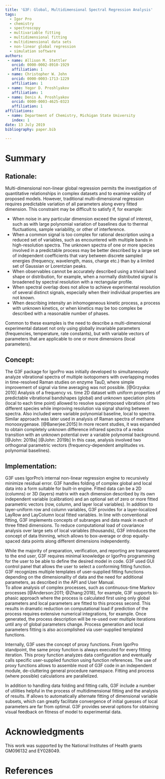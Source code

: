 ```yaml
---
title: 'G3F: Global, Multidimensional Spectral Regression Analysis'
tags:
  - Igor Pro
  - chemistry
  - spectroscopy  
  - multivariable fitting
  - multidimensional fitting
  - multidimensional data sets
  - non-linear global regression
  - simulation software
authors: 
 - name: Allison M. Stettler
   orcid: 0000-0002-8910-1929
   affiliation: 1
 - name: Christopher W. John
   orcid: 0000-0003-1713-1229
   affiliation: 1
 - name: Yegor D. Proshlyakov
   affiliation: 1
 - name: Denis A. Proshlyakov
   orcid: 0000-0003-4625-0323
   affiliation: 1
affiliations:
 - name: Department of Chemistry, Michigan State University
   index: 1
date: 13 July 2019
bibliography: paper.bib

---
```


# Summary

## Rationale:
Multi-dimensional non-linear global regression permits the investigation of quantitative relationships in complex datasets and to examine validity of proposed models. However, traditional multi-dimensional regression requires predictable variation of all parameters along every fitted dimension. This constraint may be difficult to satisfy if, for example:

- When noise in any particular dimension exceed the signal of interest, such as with large polynomial variation of baselines due to thermal fluctuations, sample variability, or other of interference.  
- When a common signal is too complex for rational description using a reduced set of variables, such as encountered with multiple bands in high-resolution spectra. The unknown spectra of one or more species involved in a predictable process may be better described by a large set of independent coefficients that vary between discrete sampled energies (frequency, wavelength, mass, charge etc.) than by a limited set of Gaussian or Lorentzian peaks. 
- When observables cannot be accurately described using a trivial band shape or distribution, for example, when a normally distributed signal is broadened by spectral resolution with a rectangular profile. 
- When spectral overlap does not allow to achieve experimental resolution of several distinct signals, especially when their individual properties are not known.
- When describing intensity an inhomogeneous kinetic process, a process with unknown kinetics, or when kinetics may be too complex be described with a reasonable number of phases.

Common to these examples is the need to describe a multi-dimensional experimental dataset not only using globally invariable parameters (frequencies, temperature, rate constants), but with variable vectors of parameters that are applicable to one or more dimensions (local parameters).  

## Concept:

The G3F package for IgorPro was initially developed to simultaneously analyze vibrational spectra of multiple isotopomers with overlapping modes in time-resolved Raman studies on enzyme TauD, where simple improvement of signal via time averaging was not possible. [@Grzyska: 2010] Analysis of a frequency vs. time 2D dataset with uniform properties of predictable vibrational bandshapes (global) and unknown speciation plots (local to each time point)  allowed to resolve superimposed vibrations of two different species while improving resolution via signal sharing  between spectra. Also included were variable polynomial baseline, local to spectra. Similar approach was later used in analysis of Raman spectra of methane monooxygenase. [@Banerjee:2015] In more recent studies, it was expanded to obtain completely unknown difference infrared spectra of a redox transition with an unknown potential over a variable polynomial background.[@John: 2019a] [@John: 2019b] In this case, analysis involved two orthogonal parametric vectors (frequency-dependent amplitudes vs. polynomial baselines). 

## Implementation:

G3F uses IgorPro’s internal non-linear regression engine to recursively minimize residual error. G3F handles folding of complex global and local data into a form suitable for built-in engine. Fitted data can be a 2D (columns) or 3D (layers) matrix with each dimension described by its own independent variable (calibration) and an optional set of zero or more fitted parametric vectors (row, column, and layer local variables). In addition to layer-uniform row and column variables, G3F provides for a layer-localized LayRow and LayColumn local fitted variables. In line with conventional fitting, G3F implements concepts of subranges and data mask in each of three fitted dimensions. To reduce computational load of covariance analysis over large sets of local variables (thousands), G3F introduces the concept of data thinning, which allows to box-average or drop equally-spaced data points along different dimensions independently.

While the majority of preparation, verification, and reporting are transparent to the end user, G3F requires minimal knowledge or IgorPro programming for the user to be able to define the desired model in code. G3F used GUI control panel that allows the user to select a conforming fitting function. G3F recognizes multiple templates of user-supplied fitting functions depending on the dimensionality of data and the need for additional parameters, as described in the API and User Manual.   
To allow analysis of complex processes, such as continuous-time Markov processes [@Anderson:2011; @Zhang:2018], for example, G3F supports bi-phasic approach where the process is calculated first using only global parameters and local parameters are fitted to this process second. This results in dramatic reduction on computational load if prediction of the process requires extensive numerical integrations, for example. Once generated, the process description will be re-used over multiple iterations until any of global parameters change.  Process generation and local parameters fitting is also accomplished via user-supplied templated functions.      

Internally, G3F uses the concept of proxy functions. From IgorPro standpoint, the same proxy function is always executed for every fitting iteration. This proxy function analyzes data configuration and eventually calls specific user-supplied function using function references. The use of proxy functions allows to assemble most of G3F code in an independent module, de-cluttering general procedure namespace. Fitting and process (where possible) calculations are parallelized. 

In addition to handling data folding and fitting calls, G3F include a number of utilities helpful in the process of multidimensional fitting and the analysis of results. If allows to automatically alternate fitting of dimensional variable subsets, which can greatly facilitate convergence of initial guesses of local parameters are far from optimal. G3F provides several options for obtaining visual feedback on fitness of model to experimental data. 

# Acknowledgments
This work was supported by the National Institutes of Health grants GM096132 and EY028049.

# References
